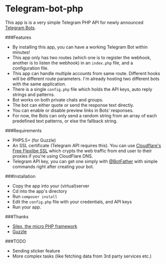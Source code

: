 # Telegram-bot-php

This app is is a very simple Telegram PHP API for newly announced [Telegram Bots](https://telegram.org/blog/bot-revolution).

###Features

 * By installing this app, you can have a working Telegram Bot within minutes!
 * This app only has two routes (which one is to register the webhook, another is to listen the webhook) in an `index.php` file, and a configuration file.
 * This app can handle multiple accounts from same route. Different hooks will be different route parameters. I'm already hosting two different bots with the same application.
 * There is a single `config.php` file which holds the API keys, auto reply strings and patterns.
 * Bot works on both private chats and groups.
 * The bot can either quote or send the response text directly.
 * You can enable or disable preview links in Bots' responses.
 * For now, the Bots can only send a random string from an array of each predefined text patterns, or else the fallback string.

###Requirements

 * PHP5.5+ (for Guzzle)
 * An SSL certificate (Telegram API requires this). You can use [Cloudflare's Free Flexilbe SSL](https://www.cloudflare.com/ssl) which crypts the web traffic from end user to their proxies if you're using CloudFlare DNS.
 * Telegram API key, you can get one simply with [@BotFather](https://core.telegram.org/bots#botfather) with simple commands right after creating your bot.

###Installation

 * Copy the app into your (virtual)server
 * Cd into the app's directory
 * Run `composer install`
 * Edit the `config.php` file with your credentials, and API keys
 * Run your app.

###Thanks

  * [Silex, the micro PHP framework](http://silex.sensiolabs.org/)
  * [Guzzle](http://guzzlephp.org/)

###TODO

 * Sending sticker feature
 * More complex tasks (like fetching data from 3rd party services etc.)